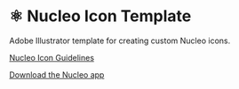 # ⚛️ Nucleo Icon Template
Adobe Illustrator template for creating custom Nucleo icons.

[Nucleo Icon Guidelines](https://blog.nucleoapp.com/nucleo-icon-guidelines-introduction-70092f8b4697)

[Download the Nucleo app](https://nucleoapp.com/)